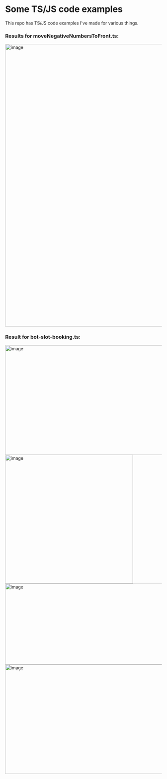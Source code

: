 # Some TS/JS code examples

This repo has TS/JS code examples I've made for various things.


### Results for moveNegativeNumbersToFront.ts:

<img width="1782" height="906" alt="image" src="https://github.com/user-attachments/assets/112b57db-971d-4d2d-8f22-1725fc6c6993" />

### Result for bot-slot-booking.ts:
<img width="1280" height="351" alt="image" src="https://github.com/user-attachments/assets/872361c5-0410-4e3f-9194-0d4bc8cf3d71" />

<img width="411" height="413" alt="image" src="https://github.com/user-attachments/assets/33307285-5ae8-4925-8fb1-7f207987b797" />

<img width="1280" height="259" alt="image" src="https://github.com/user-attachments/assets/9afc5618-4b16-4311-baa4-8f0aab02af13" />

<img width="660" height="351" alt="image" src="https://github.com/user-attachments/assets/9adb9aa2-5110-47c7-ae5e-c1551f6a8c76" />


